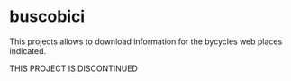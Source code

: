 buscobici
=========
This projects allows to download information for the bycycles web places indicated.

THIS PROJECT IS DISCONTINUED

